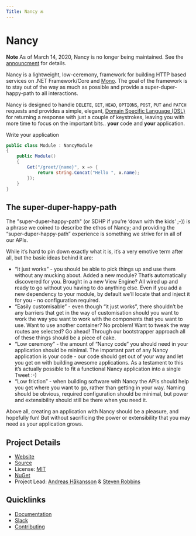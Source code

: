 ```yaml
---
Title: Nancy 🔚
---
```

# Nancy

**Note** As of March 14, 2020, Nancy is no longer being maintained. See the [announcment](https://github.com/NancyFx/Nancy/issues/3010) for details.

Nancy is a lightweight, low-ceremony, framework for building HTTP based services on .NET Framework/Core and [Mono](https://mono-project.com). The goal of the framework is to stay out of the way as much as possible and provide a super-duper-happy-path to all interactions.

Nancy is designed to handle `DELETE`, `GET`, `HEAD`, `OPTIONS`, `POST`, `PUT` and `PATCH` requests and provides a simple, elegant, [Domain Specific Language (DSL)](https://en.wikipedia.org/wiki/Domain-specific_language) for returning a response with just a couple of keystrokes, leaving you with more time to focus on the important bits..
**your** code and **your** application.

Write your application

```csharp
public class Module : NancyModule
{
    public Module()
    {
        Get("/greet/{name}", x => {
            return string.Concat("Hello ", x.name);
        });
    }
}
```

## The super-duper-happy-path

The "super-duper-happy-path" (or SDHP if you’re ‘down with the kids’ ;-)) is a phrase we coined to describe the ethos of Nancy; and providing the “super-duper-happy-path” experience is something we strive for in all of our APIs.

While it’s hard to pin down exactly what it is, it’s a very emotive term after all, but the basic ideas behind it are:

* “It just works” - you should be able to pick things up and use them without any mucking about. Added a new module? That’s automatically discovered for you. Brought in a new View Engine? All wired up and ready to go without you having to do anything else. Even if you add a new dependency to your module, by default we’ll locate that and inject it for you - no configuration required.
* “Easily customisable” - even though “it just works”, there shouldn’t be any barriers that get in the way of customisation should you want to work the way you want to work with the components that you want to use. Want to use another container? No problem! Want to tweak the way routes are selected? Go ahead! Through our bootstrapper approach all of these things should be a piece of cake.
* “Low ceremony” - the amount of “Nancy code” you should need in your application should be minimal. The important part of any Nancy application is your code - our code should get out of your way and let you get on with building awesome applications. As a testament to this it’s actually possible to fit a functional Nancy application into a single Tweet :-)
* “Low friction” - when building software with Nancy the APIs should help you get where you want to go, rather than getting in your way. Naming should be obvious, required configuration should be minimal, but power and extensibility should still be there when you need it.

Above all, creating an application with Nancy should be a pleasure, and hopefully fun! But without sacrificing the power or extensibility that you may need as your application grows.

## Project Details

- [Website](http://nancyfx.org/)
- [Source](https://github.com/NancyFx/Nancy)
- License: [MIT](https://github.com/dotnet/BenchmarkDotNet/blob/master/LICENSE.md)
- [NuGet](https://www.nuget.org/packages/Nancy)
- Project Lead: [Andreas Håkansson](https://github.com/thecodejunkie) & [Steven Robbins](https://github.com/grumpydev)

## Quicklinks

- [Documentation](https://github.com/NancyFx/Nancy/wiki/Documentation)
- [Slack](http://slack.nancyfx.org/)
- [Contributing](https://github.com/NancyFx/Nancy/blob/master/.github/CONTRIBUTING.md)
